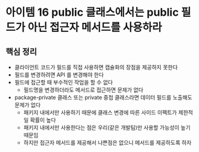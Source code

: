 # 아이템 16 public 클래스에서는 public 필드가 아닌 접근자 메서드를 사용하라
## 핵심 정리
* 클라이언트 코드가 필드를 직접 사용하면 캡슐화의 장점을 제공하지 못한다
* 필드를 변경하려면 API 를 변경해야 한다
* 필드에 접근할 때 부수적인 작업을 할 수 없다
  * 필드명을 변경하더라도 메서드로 접근하면 문제가 없다
* package-private 클래스 또는 private 중첩 클래스라면 데이터 필드를 노출해도 문제가 없다
  * 패키지 내에서만 사용하기 때문에 클래스 변경에 따른 사이드 이펙트가 제한적일 확률이 높다
  * 패키지 내에서만 사용한다는 점은 우리(같은 개발팀)만 사용할 가능성이 높기 때문임
  * 하지만 접근자 메서드를 제공해서 나쁜점은 없으니 메서드를 제공하도록 하자
